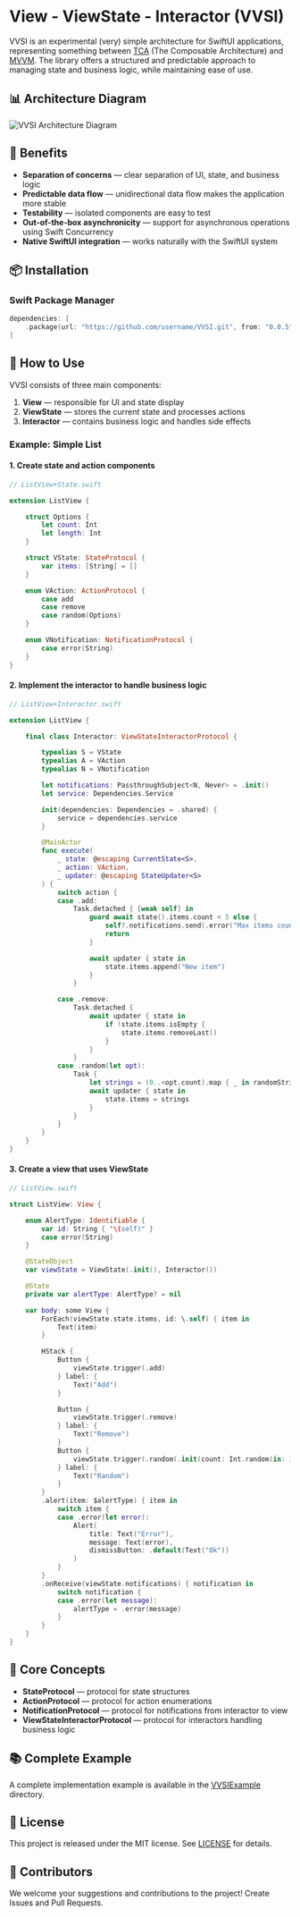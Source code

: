 
# View - ViewState - Interactor (VVSI)

VVSI is an experimental (very) simple architecture for SwiftUI applications, representing something between [TCA](https://github.com/pointfreeco/swift-composable-architecture) (The Composable Architecture) and [MVVM](https://en.wikipedia.org/wiki/Model%E2%80%93view%E2%80%93viewmodel). The library offers a structured and predictable approach to managing state and business logic, while maintaining ease of use.

## 📊 Architecture Diagram

![VVSI Architecture Diagram](scheme.png)

## 🌟 Benefits

- **Separation of concerns** — clear separation of UI, state, and business logic
- **Predictable data flow** — unidirectional data flow makes the application more stable
- **Testability** — isolated components are easy to test
- **Out-of-the-box asynchronicity** — support for asynchronous operations using Swift Concurrency
- **Native SwiftUI integration** — works naturally with the SwiftUI system

## 📦 Installation

### Swift Package Manager

```swift
dependencies: [
    .package(url: "https://github.com/username/VVSI.git", from: "0.0.5")
]
```

## 🚀 How to Use

VVSI consists of three main components:

1. **View** — responsible for UI and state display
2. **ViewState** — stores the current state and processes actions
3. **Interactor** — contains business logic and handles side effects

### Example: Simple List

#### 1. Create state and action components

```swift
// ListView+State.swift

extension ListView {

    struct Options {
        let count: Int
        let length: Int
    }

    struct VState: StateProtocol {
        var items: [String] = []
    }

    enum VAction: ActionProtocol {
        case add
        case remove
        case random(Options)
    }

    enum VNotification: NotificationProtocol {
        case error(String)
    }
}
```

#### 2. Implement the interactor to handle business logic

```swift
// ListView+Interactor.swift

extension ListView {

    final class Interactor: ViewStateInteractorProtocol {

        typealias S = VState
        typealias A = VAction
        typealias N = VNotification

        let notifications: PassthroughSubject<N, Never> = .init()
        let service: Dependencies.Service

        init(dependencies: Dependencies = .shared) {
            service = dependencies.service
        }

        @MainActor
        func execute(
            _ state: @escaping CurrentState<S>,
            _ action: VAction,
            _ updater: @escaping StateUpdater<S>
        ) {
            switch action {
            case .add:
                Task.detached { [weak self] in
                    guard await state().items.count < 5 else {
                        self?.notifications.send(.error("Max items count is 5"))
                        return
                    }

                    await updater { state in
                        state.items.append("New item")
                    }
                }

            case .remove:
                Task.detached {
                    await updater { state in
                        if !state.items.isEmpty {
                            state.items.removeLast()
                        }
                    }
                }
            case .random(let opt):
                Task {
                    let strings = (0..<opt.count).map { _ in randomString(length: opt.length) }
                    await updater { state in
                        state.items = strings
                    }
                }
            }
        }
    }
}
```

#### 3. Create a view that uses ViewState

```swift
// ListView.swift

struct ListView: View {

    enum AlertType: Identifiable {
        var id: String { "\(self)" }
        case error(String)
    }

    @StateObject
    var viewState = ViewState(.init(), Interactor())

    @State
    private var alertType: AlertType? = nil

    var body: some View {
        ForEach(viewState.state.items, id: \.self) { item in
            Text(item)
        }

        HStack {
            Button {
                viewState.trigger(.add)
            } label: {
                Text("Add")
            }

            Button {
                viewState.trigger(.remove)
            } label: {
                Text("Remove")
            }
            Button {
                viewState.trigger(.random(.init(count: Int.random(in: 1..<10), length: Int.random(in: 1..<5))))
            } label: {
                Text("Random")
            }
        }
        .alert(item: $alertType) { item in
            switch item {
            case .error(let error):
                Alert(
                    title: Text("Error"),
                    message: Text(error),
                    dismissButton: .default(Text("Ok"))
                )
            }
        }
        .onReceive(viewState.notifications) { notification in
            switch notification {
            case .error(let message):
                alertType = .error(message)
            }
        }
    }
}
```

## 🧩 Core Concepts

- **StateProtocol** — protocol for state structures
- **ActionProtocol** — protocol for action enumerations
- **NotificationProtocol** — protocol for notifications from interactor to view
- **ViewStateInteractorProtocol** — protocol for interactors handling business logic

## 📚 Complete Example

A complete implementation example is available in the [VVSIExample](/VVSIExample) directory.

## 📄 License

This project is released under the MIT license. See [LICENSE](/LICENSE) for details.

## 👥 Contributors

We welcome your suggestions and contributions to the project! Create Issues and Pull Requests.
